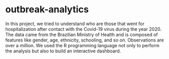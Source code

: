 # outbreak-analytics

In this project, we tried to understand who are those that went for hospitalization after contact with the Covid-19 virus during the year 2020. The data came from the Brazilian Ministry of Health and is composed of features like gender, age, ethnicity, schooling, and so on. Observations are over a million. We used the R programming language not only to perform the analysis but also to build an interactive dashboard.
